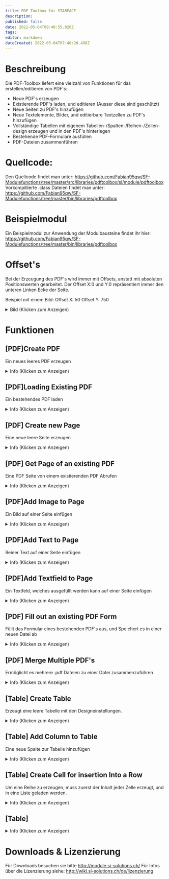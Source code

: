 ```yaml
---
title: PDF-Toolbox für STARFACE
description: 
published: false
date: 2022-05-04T09:40:55.820Z
tags: 
editor: markdown
dateCreated: 2022-05-04T07:40:20.498Z
---
```


# Beschreibung
Die PDF-Toolbox liefert eine vielzahl von Funktionen für das erstellen/editieren von PDF's:

- Neue PDF's erzeugen
- Existierende PDF's laden, und editieren (Ausser diese sind geschützt)
- Neue Seiten zu PDF's hinzufügen
- Neue Textelemente, Bilder, und editierbare Textzellen zu PDF's hinzufügen
- Vollständige Tabellen mit eigenem Tabellen-/Spalten-/Reihen-/Zellen-design erzeugen und in den PDF's hinterlegen
- Bestehende PDF-Formulare ausfüllen
- PDF-Dateien zusammenführen

# Quellcode:
Den Quellcode findet man unter: https://github.com/Fabian95qw/SF-Modulefunctions/tree/master/src/libraries/pdftoolbox/si/module/pdftoolbox
Vorkompillierte .class Dateien findet man unter: https://github.com/Fabian95qw/SF-Modulefunctions/tree/master/bin/libraries/pdftoolbox

# Beispielmodul
Ein Beispielmodul zur Anwendung der Modulbausteine findet ihr hier: https://github.com/Fabian95qw/SF-Modulefunctions/tree/master/bin/libraries/pdftoolbox

# Offset's
Bei der Erzeugung des PDF's wird immer mit Offsets, anstatt mit absoluten Positionswerten gearbeitet.
Der Offset X:0 und Y:0 repräsentiert immer den unteren Linken Ecke der Seite.

Beispiel mit einem Bild:
Offset X: 50
Offset Y: 750

<details>
  <summary>Bild (Klicken zum Anzeigen)</summary>
	
![Offset.PNG](/uploads/pdftoolbox/Offset.PNG)
   
</details>


# Funktionen

## \[PDF\]Create PDF
Ein neues leeres PDF erzeugen
<details>
  <summary>Info (Klicken zum Anzeigen)</summary>
	
  ### Outputvariablen:
  PDF (OBJECT) Repräsentiert ein leeres PDF, welches sich im Arbeitsspeicher befindet. Dieses Objekt wird am schluss benötigt, umd es auf die Festplatte zu schreiben.
   
</details>

## \[PDF\]Loading Existing PDF
Ein bestehendes PDF laden
<details>
  <summary>Info (Klicken zum Anzeigen)</summary>
	
### Inputvariablen:
Sourcefile (STRING): Der Absolute Pfad, zum PDF, welches fürs editieren geladen werden soll
  
>  PDF's welche einen Schreibschutz haben können nicht editiert werden  {.is-warning}

### Outputvariablen:
PDF (OBJECT) Repräsentiert das geladene PDF welches sich im Arbeitsspeicher befindet. Dieses Objekt wird am schluss benötigt, umd die Änderungen am PDF wieder auf die Festplatte zu schreiben-
     
</details>

## \[PDF\] Create new Page
Eine neue leere Seite erzeugen
<details>
  <summary>Info (Klicken zum Anzeigen)</summary>

### Inputvariablen:
PageSize (LEGAL ,LETTER ,A0 ,A1 ,A2 ,A3 ,A4 ,A5 ,A6), die grösse der neu zu erzeugenden Seite

### Outputvariablen:
Page (OBJECT): Repräsentiert eine leeres Seite, welches sich im Arbeitsspeicher befindet. **Diese Seite muss einem PDF Zugewiesen werden, damit diese im entsprechenden PDF abgespeichert wird.**

</details>

## \[PDF\] Get Page of an existing PDF
Eine PDF Seite von einem existierenden PDF Abrufen
<details>
  <summary>Info (Klicken zum Anzeigen)</summary>
	
### Inputvariablen:
  PDF (OBJECT) Repräsentiert das geladene PDF welches sich im Arbeitsspeicher befindet.
  PageNumber (NUMBER): Die Seitennummer, welche extrahiert werden soll
  
### Outputvariablen:
Page (OBJECT): Repräsentiert die entsprechende Seite vom PDF. **Diese Seite muss dem PDF nicht erneut zugewiesen werden, damit sie abgespeichert wird.**

</details>

## \[PDF\]Add Image to Page
Ein Bild auf einer Seite einfügen
<details>
  <summary>Info (Klicken zum Anzeigen)</summary>
	
### Inputvariablen:
  PDF (OBJECT) Das PDF, zu dem das Bild hinzugefügt werden soll.
  Page (OBJECT): Die Seite in diesem PDF, zu dem das Bild hinzugefügt werden soll.
  Path to Image (STRING): Der Pfad zum Bild, welches eingefügt werden soll.
  Width (NUMBER): Das Bild wird auf diese Länge Skaliert. Wenn 0 gesetzt wird, bleibt es auf Originalgrösse
  Height (NUMBER): Das Bild wird auf diese Höhe Skaliert. Wenn 0 gesetzt wird, bleibt es auf Originalgrösse
  Offset X (NUMBER): Offset in Breite
  Offset Y (NUMBER): Offset in Höhe
  
</details>

## \[PDF\]Add Text to Page
Reiner Text auf einer Seite einfügen
<details>
  <summary>Info (Klicken zum Anzeigen)</summary>
	
### Inputvariablen:
  PDF (OBJECT) Das PDF, zu dem das Bild hinzugefügt werden soll.
  Page (OBJECT): Die Seite in diesem PDF, zu dem das Bild hinzugefügt werden soll.
  Text (STRING): Der Text, welcher dort Platziert werden soll
  Font (DEFAULT, HELVETICA, HELVETICA_BOLD, HELVETICA_BOLD_OBLIQUE, HELVETICA_OBLIQUE, COURIER, COURIER_BOLD, COURIER_BOLD_OBLIQUE, COURIER_OBLIQUE, SYMBOL, TIMES_BOLD, TIMES_BOLD_ITALIC, TIMES_ITALIC, TIMES_ROMAN, ZAPF_DINGBATS): Die Schriftart
  Font Size (NUMBER): Schriftgrösse [pt]
  Offset X (NUMBER): Offset in Breite
  Offset Y (NUMBER): Offset in Höhe
  
</details>

## \[PDF\]Add Textfield to Page
Ein Textfeld, welches ausgefüllt werden kann auf einer Seite einfügen
<details>
  <summary>Info (Klicken zum Anzeigen)</summary>
	
### Inputvariablen:
  PDF (OBJECT) Das PDF, zu dem das Bild hinzugefügt werden soll.
  Page (OBJECT): Die Seite in diesem PDF, zu dem das Bild hinzugefügt werden soll.
  Fieldname (STRING): Der Name des Formularfelds. Dies wird bei der Auswertung von Formularen benötigt.
  Text (STRING): Der Text, der Vorbefüllt werden soll
  Width (NUMBER): Das Textfeld wird auf diese Länge skaliert. 
  Height (NUMBER): Das Textfeld wird auf diese Höhe skaliert.
  Offset X (NUMBER): Offset in Breite
  Offset Y (NUMBER): Offset in Höhe
  Bordercolor (R,G,B): Die Farbe des Feldrandes im Format [R,G,B] Z.b. 255,128,64
  Backgroundcolor: Die Farbe des Hintergrunds (Bei aktiver selektion)im Format [R,G,B] Z.b. 255,128,64
  Allow Editing of Textfield: Ob der Inhalt dieses Textfeldes editiert werden darf.
  
</details>

## \[PDF\] Fill out an existing PDF Form
Füllt das Formular eines bestehenden PDF's aus, und Speichert es in einer neuen Datei ab
<details>
  <summary>Info (Klicken zum Anzeigen)</summary>
	
### Inputvariablen:

Template (STRING): Das Originale Formular/die Vorlage, die Befüllt werden soll.
Targetfile (STRING): Wo die Ausgefüllte Version abgespeichert werden soll.
Mapping (MAP) Map<Fieldname, Content> Setzt den Inhalt eines Felds basierend auf dem Felnamen. Z.b.: {'Textbox1', '7.2.0.1'} setzt den Inhalt der "Textbox1" auf den Wert "7.2.0.1"
Replacement (MAP) Map<Searchstring, Replacementstring>.Ersetzt den Inhalt eines Feldes basierend auf dem Suchbegriff. Z.b. {'%SFVersion%'. '7.2.0.1'} Prüft alle Felder auf den Wert "%SFVersion%" und ersetzt alle gefundenen Instanzen davon mit "7.2.0.1".
Beispiel: Feld beinhaltet: "STARFACE-Version:%SFVersion%" Ergebnis: "STARFACE-Version:7.2.0.1"
SetReadOnly (BOOLEAN) Sets edited Fields to readonly, so they can't be edited by hand later on
</details>

## \[PDF\] Merge Multiple PDF's
Ermöglicht es mehrere .pdf Dateien zu einer Datei zusammenzuführen
<details>
  <summary>Info (Klicken zum Anzeigen)</summary>
	
### Inputvariablen:
PDF-Files (MAP): Map<Order, Path/to/PDF/File.pdf> Führt die PDF's in der Entsprechenden Reihenfolge zusammen. Z.b.: [{1, /tmp/Deckblatt.pdf}{2, /tmp/Inhalt.pdf}]. Erzeugt ein neues PDF mit dem Inhalt von "Deckblatt.pdf", gefolgt im Inhalt von "Inhalt.pdf".
Targetfile (STRING): Wohin das zusammengeführte PDF Exportiert werden soll.

</details>

## \[Table\] Create Table
  Erzeugt eine leere Tabelle mit den Designeinstellungen.
<details>
  <summary>Info (Klicken zum Anzeigen)</summary>
	
### Inputvariablen:

TableWidth (NUMBER): Vollständige Breite der Tabelle
  Font (DEFAULT, HELVETICA, HELVETICA_BOLD, HELVETICA_BOLD_OBLIQUE, HELVETICA_OBLIQUE, COURIER, COURIER_BOLD, COURIER_BOLD_OBLIQUE, COURIER_OBLIQUE, SYMBOL, TIMES_BOLD, TIMES_BOLD_ITALIC, TIMES_ITALIC, TIMES_ROMAN, ZAPF_DINGBATS): Die Schriftart
Font Size (NUMBER): Schriftgrösse [pt]
FontColor (R,G,B): Die Farbe der Schrift im Format [R,G,B] Z.b. 255,128,64
DoWordbreak (BOOLEAN): Der Text soll automatisch auf eine neue Zeile brechen, wenn er nicht in die Felder passt.
VerticalAlignment (BOTTOM, MIDDLE, TOP): Vertikale Ausrichtung
HorizontalAlignment (LEFT, CENTER, RIGHT, JUSTIFY): Horizontale Ausrichtung
BackGroundColor (STRING): Die Farbe des Hintergrunds im Format [R,G,B] Z.b. 255,128,64
BorderColor (STRING): Die Farbe des Randes im Format [R,G,B] Z.b. 255,128,64
BorderStyle (SOLID, DOTTED, DASHED): Ob der Rand Solide, Gestrichelt, oder Gepunktet sein soll
BorderWidth (NUMBER): Dicke des Randes [pt]
Padding (NUMBER): Abstandhalter zwischen Zellenrand und Inhalt [pt]

### Outputvariablen:
   Table (OBJECT): Repräsentiert die leere Tabelle mit den Designeinstellungen. Diese muss noch mit Spalten befüllt werden.
 
</details>
  
## \[Table\] Add Column to Table
  Eine neue Spalte zur Tabelle hinzufügen
<details>
  <summary>Info (Klicken zum Anzeigen)</summary>
	
### Inputvariablen:

Table (OBJECT): Die Tabelle, zu der die Spalte hinzugefügt werden soll.
ColumnWidth (NUMBER): Die Breite der Spalte.
Overridesettings (BOOLEAN): Die Designeinstellungen der Tabelle mit den unten eingestellten Einstellungen überschreiben. Falls dies nicht aktiv ist, muss nur die Tabelle, und Spaltenbreite angegeben werden.
Font (DEFAULT, HELVETICA, HELVETICA_BOLD, HELVETICA_BOLD_OBLIQUE, HELVETICA_OBLIQUE, COURIER, COURIER_BOLD, COURIER_BOLD_OBLIQUE, COURIER_OBLIQUE, SYMBOL, TIMES_BOLD, TIMES_BOLD_ITALIC, TIMES_ITALIC, TIMES_ROMAN, ZAPF_DINGBATS): Die Schriftart
Font Size (NUMBER): Schriftgrösse [pt]
FontColor (R,G,B): Die Farbe der Schrift im Format [R,G,B] Z.b. 255,128,64
 DoWordbreak (BOOLEAN): Der Text soll automatisch auf eine neue Zeile brechen, wenn er nicht in die Felder passt.
VerticalAlignment (BOTTOM, MIDDLE, TOP): Vertikale Ausrichtung
HorizontalAlignment (LEFT, CENTER, RIGHT, JUSTIFY): Horizontale Ausrichtung
BorderColorLeft (R,G,B): Die Farbe des linken Randes im Format [R,G,B] Z.b. 255,128,64
BorderColorRight(R,G,B): Die Farbe des rechten Randes im Format [R,G,B] Z.b. 255,128,64
BorderStyleLeft (SOLID, DOTTED, DASHED): Ob der linke Rand Solide, Gestrichelt, oder Gepunktet sein soll
BorderStyleRight (SOLID, DOTTED, DASHED): Ob der rechte Rand Solide, Gestrichelt, oder Gepunktet sein soll
BorderWidthLeft (NUMBER): Dicke des Randes [pt]
BorderWidthRight (NUMBER): Dicke des Randes [pt]

</details>
  
## \[Table\] Create Cell for insertion Into a Row
Um eine Reihe zu erzeugen, muss zuerst der Inhalt jeder Zelle erzeugt, und in eine Liste geladen werden.
<details>
  <summary>Info (Klicken zum Anzeigen)</summary>
	
### Inputvariablen:

Content (STRING): Der Inhalt dieser Zelle
Columnspan (NUMBER): Erlaubt es diese Zelle über mehrer Spalten zu verbinden. Um Spalten zu verbinden muss ein Wert von 2 oder Grösser angegeben werden.
Rowspan (NUMBER): Erlaubt es dieser Zelle über mehrere Reihen zu verbinden. Um Reihen zu verbinden muss ein Wert von 2 oder Grösser angegeben werden.
Overridesettings (BOOLEAN): Die Designeinstellungen der Tabelle, Spalte \& Reihe mit den unten eingestellten Einstellungen überschreiben.
Font (DEFAULT, HELVETICA, HELVETICA_BOLD, HELVETICA_BOLD_OBLIQUE, HELVETICA_OBLIQUE, COURIER, COURIER_BOLD, COURIER_BOLD_OBLIQUE, COURIER_OBLIQUE, SYMBOL, TIMES_BOLD, TIMES_BOLD_ITALIC, TIMES_ITALIC, TIMES_ROMAN, ZAPF_DINGBATS): Die Schriftart
Font Size (NUMBER): Schriftgrösse [pt]
FontColor (R,G,B): Die Farbe der Schrift im Format [R,G,B] Z.b. 255,128,64
DoWordbreak (BOOLEAN): Der Text soll automatisch auf eine neue Zeile brechen, wenn er nicht in die Felder passt.
VerticalAlignment (BOTTOM, MIDDLE, TOP): Vertikale Ausrichtung
HorizontalAlignment (LEFT, CENTER, RIGHT, JUSTIFY): Horizontale Ausrichtung
BackGroundColor (STRING):Die Farbe des Hintergrunds im Format [R,G,B] Z.b. 255,128,64
    BorderColorTop (STRING):Die Farbe des oberen Randes im Format [R,G,B] Z.b. 255,128,64
    BorderColorBottom (STRING): Die Farbe des unteren Randes im Format [R,G,B] Z.b. 255,128,64
    BorderColorLeft (STRING): Die Farbe des linken Randes im Format [R,G,B] Z.b. 255,128,64
    BorderColorRight (STRING): Die Farbe des rechten Randes im Format [R,G,B] Z.b. 255,128,64
    BorderStyleTop (STRING)
    BorderStyleBottom (STRING)
    BorderStyleLeft (STRING)
    BorderStyleRight (STRING)
    BorderWidthTop (NUMBER)
    BorderWidthBottom (NUMBER)
    BorderWidthLeft (NUMBER)
    BorderWidthRight (NUMBER)
  
  

    BackGroundColor (STRING): Die Farbe des Hintergrundes im Format [R,G,B] Z.b. 255,128,64
    BorderColor (STRING): Die Farbe des Hintergrundes im Format [R,G,B] Z.b. 255,128,64
    BorderStyle (SOLID, DOTTED, DASHED): Ob der Rand Solide, Gestrichelt, oder Gepunktet sein soll
    BorderWidth (NUMBER): Dicke des Randes [pt]
    Padding (NUMBER): Abstandhalter zwischen Zellenrand und Inhalt [pt]
  
### Outputvariablen:
  Cell (OBJECT): Die Fertige Zelle. diese muss in eine LIST hinzugefügt, werden.

</details>
  
  
## \[Table\]
<details>
  <summary>Info (Klicken zum Anzeigen)</summary>
	
### Inputvariablen:

### Outputvariablen:

</details>

# Downloads & Lizenzierung
Für Downloads besuchen sie bitte http://module.si-solutions.ch/
Für Infos über die Lizenzierung siehe: http://wiki.si-solutions.ch/de/lizenzierung


